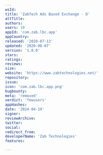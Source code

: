 ```yaml
---
wsId: 
title: 'ZabTech Ads Based Exchange - D'
altTitle: 
authors: 
users: 10
appId: 'com.zab.lbc.app'
appCountry: 
released: '2020-07-13'
updated: '2020-08-07'
version: '1.0.0'
stars: 
ratings: 
reviews: 
size: 
website: 'https://www.zabtechnologies.net/'
repository: 
issue: 
icon: 'com.zab.lbc.app.png'
bugbounty: 
meta: 'removed'
verdict: 'fewusers'
appHashes: 
date: '2024-04-19'
signer: 
reviewArchive: 
twitter: 
social: 
redirect_from: 
developerName: 'Zab Technologies'
features: 

---
```


